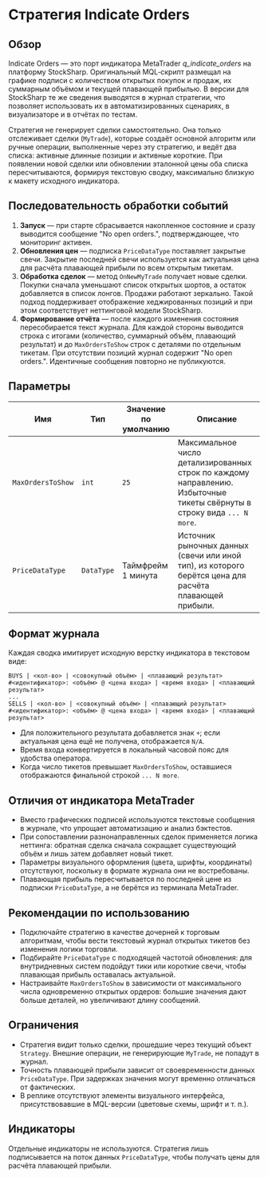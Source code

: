 # Стратегия Indicate Orders

## Обзор
Indicate Orders — это порт индикатора MetaTrader *q_indicate_orders* на платформу StockSharp. Оригинальный MQL‑скрипт размещал на графике подписи с количеством открытых покупок и продаж, их суммарным объёмом и текущей плавающей прибылью. В версии для StockSharp те же сведения выводятся в журнал стратегии, что позволяет использовать их в автоматизированных сценариях, в визуализаторе и в отчётах по тестам.

Стратегия не генерирует сделки самостоятельно. Она только отслеживает сделки (`MyTrade`), которые создаёт основной алгоритм или ручные операции, выполненные через эту стратегию, и ведёт два списка: активные длинные позиции и активные короткие. При появлении новой сделки или обновлении эталонной цены оба списка пересчитываются, формируя текстовую сводку, максимально близкую к макету исходного индикатора.

## Последовательность обработки событий
1. **Запуск** — при старте сбрасывается накопленное состояние и сразу выводится сообщение "No open orders.", подтверждающее, что мониторинг активен.
2. **Обновления цен** — подписка `PriceDataType` поставляет закрытые свечи. Закрытие последней свечи используется как актуальная цена для расчёта плавающей прибыли по всем открытым тикетам.
3. **Обработка сделок** — метод `OnNewMyTrade` получает новые сделки. Покупки сначала уменьшают список открытых шортов, а остаток добавляется в список лонгов. Продажи работают зеркально. Такой подход поддерживает отображение хеджированных позиций и при этом соответствует неттинговой модели StockSharp.
4. **Формирование отчёта** — после каждого изменения состояния пересобирается текст журнала. Для каждой стороны выводится строка с итогами (количество, суммарный объём, плавающий результат) и до `MaxOrdersToShow` строк с деталями по отдельным тикетам. При отсутствии позиций журнал содержит "No open orders.". Идентичные сообщения повторно не публикуются.

## Параметры
| Имя | Тип | Значение по умолчанию | Описание |
| --- | --- | --- | --- |
| `MaxOrdersToShow` | `int` | `25` | Максимальное число детализированных строк по каждому направлению. Избыточные тикеты свёрнуты в строку вида `... N more`. |
| `PriceDataType` | `DataType` | Таймфрейм 1 минута | Источник рыночных данных (свечи или иной тип), из которого берётся цена для расчёта плавающей прибыли. |

## Формат журнала
Каждая сводка имитирует исходную верстку индикатора в текстовом виде:

```
BUYS | <кол-во> | <совокупный объём> | <плавающий результат>
#<идентификатор>: <объём> @ <цена входа> | <время входа> | <плавающий результат>
...
SELLS | <кол-во> | <совокупный объём> | <плавающий результат>
#<идентификатор>: <объём> @ <цена входа> | <время входа> | <плавающий результат>
```

- Для положительного результата добавляется знак `+`; если актуальная цена ещё не получена, отображается `N/A`.
- Время входа конвертируется в локальный часовой пояс для удобства оператора.
- Когда число тикетов превышает `MaxOrdersToShow`, оставшиеся отображаются финальной строкой `... N more`.

## Отличия от индикатора MetaTrader
- Вместо графических подписей используются текстовые сообщения в журнале, что упрощает автоматизацию и анализ бэктестов.
- При сопоставлении разнонаправленных сделок применяется логика неттинга: обратная сделка сначала сокращает существующий объём и лишь затем добавляет новый тикет.
- Параметры визуального оформления (цвета, шрифты, координаты) отсутствуют, поскольку в формате журнала они не востребованы.
- Плавающая прибыль пересчитывается по последней цене из подписки `PriceDataType`, а не берётся из терминала MetaTrader.

## Рекомендации по использованию
- Подключайте стратегию в качестве дочерней к торговым алгоритмам, чтобы вести текстовый журнал открытых тикетов без изменения логики торговли.
- Подбирайте `PriceDataType` с подходящей частотой обновления: для внутридневных систем подойдут тики или короткие свечи, чтобы плавающая прибыль оставалась актуальной.
- Настраивайте `MaxOrdersToShow` в зависимости от максимального числа одновременно открытых ордеров: большие значения дают больше деталей, но увеличивают длину сообщений.

## Ограничения
- Стратегия видит только сделки, прошедшие через текущий объект `Strategy`. Внешние операции, не генерирующие `MyTrade`, не попадут в журнал.
- Точность плавающей прибыли зависит от своевременности данных `PriceDataType`. При задержках значения могут временно отличаться от фактических.
- В реплике отсутствуют элементы визуального интерфейса, присутствовавшие в MQL-версии (цветовые схемы, шрифт и т. п.).

## Индикаторы
Отдельные индикаторы не используются. Стратегия лишь подписывается на поток данных `PriceDataType`, чтобы получать цены для расчёта плавающей прибыли.
